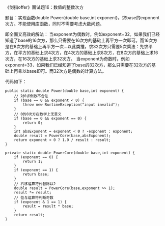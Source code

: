 《剑指offer》面试题16：数值的整数次方

题目：实现函数double Power(double base,int exponent)，求base的exponent次方。不能使用库函数，同时不需要考虑大数问题。

即全面又高效的解法：
当exponent为偶数时，例如exponent=32，如果我们已经知道了base的16次方，那么只需要在16次方的基础上再平方一次即可。而16次方是在8次方的基础上再平方一次...以此类推，求32次方只需要5次乘法：先求平方，在平方的基础上求4次方，在4次方的基础上求8次方，在8次方的基础上求16次方，在16次方的基础上求32次方。
当exponent为奇数时，例如exponent=33，如果我们已经知道了base的32次方，那么只需要在32次方的基础上再乘以base即可。而32次方是偶数的计算方法。

代码如下：
```
public static double Power(double base,int exponent) {
    // 对0求倒数不合法
    if (base == 0 && exponent < 0) {
        throw new RuntimeException("input invalid");
    }
    // 0的0次方在数学上无意义
    if (base == 0 && exponent == 0) {
        return 0;
    }
    int absExponent = exponent < 0 ? -exponent : exponent;
    double result = PowerCore(base,absExponent);
    return exponent < 0 ? 1.0 / result : result;
}

private static double PowerCore(double base,int exponent) {
    if (exponent == 0) {
        return 1;
    }
    if (exponent == 1) {
        return base;
    }
    // 右移运算符代替除以2
    double result = PowerCore(base,exponent >> 1);
    result *= result;
    // 位与运算符判断奇数
    if (exponent & 1 == 1) {
        result = result * base;
    }
    return result;
}
```
